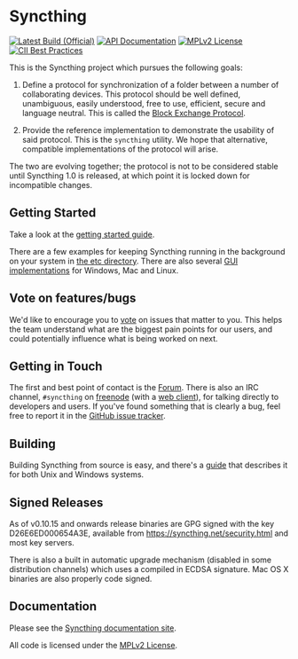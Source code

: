 # Syncthing

[![Latest Build (Official)](https://img.shields.io/jenkins/s/http/build.syncthing.net/syncthing.svg?style=flat-square&label=unix%20build)](http://build.syncthing.net/job/syncthing/lastBuild/)
[![API Documentation](https://img.shields.io/badge/api-Godoc-blue.svg?style=flat-square)](http://godoc.org/github.com/syncthing/syncthing)
[![MPLv2 License](https://img.shields.io/badge/license-MPLv2-blue.svg?style=flat-square)](https://www.mozilla.org/MPL/2.0/)
[![CII Best Practices](https://bestpractices.coreinfrastructure.org/projects/88/badge)](https://bestpractices.coreinfrastructure.org/projects/88)

This is the Syncthing project which pursues the following goals:

 1. Define a protocol for synchronization of a folder between a number of
    collaborating devices. This protocol should be well defined, unambiguous,
    easily understood, free to use, efficient, secure and language neutral.
    This is called the [Block Exchange Protocol][1].

 2. Provide the reference implementation to demonstrate the usability of
    said protocol. This is the `syncthing` utility. We hope that
    alternative, compatible implementations of the protocol will arise.

The two are evolving together; the protocol is not to be considered
stable until Syncthing 1.0 is released, at which point it is locked down
for incompatible changes.

## Getting Started

Take a look at the [getting started guide][2].

There are a few examples for keeping Syncthing running in the background
on your system in [the etc directory][3]. There are also several [GUI
implementations][11] for Windows, Mac and Linux.

## Vote on features/bugs

We'd like to encourage you to [vote][12] on issues that matter to you.
This helps the team understand what are the biggest pain points for our users, and could potentially influence what is being worked on next.

## Getting in Touch

The first and best point of contact is the [Forum][8]. There is also an IRC
channel, `#syncthing` on [freenode][4] (with a [web client][9]), for talking
directly to developers and users. If you've found something that is clearly a
bug, feel free to report it in the [GitHub issue tracker][10].

## Building

Building Syncthing from source is easy, and there's a [guide][5]
that describes it for both Unix and Windows systems.

## Signed Releases

As of v0.10.15 and onwards release binaries are GPG signed with the key
D26E6ED000654A3E, available from https://syncthing.net/security.html and
most key servers.

There is also a built in automatic upgrade mechanism (disabled in some
distribution channels) which uses a compiled in ECDSA signature. Mac OS
X binaries are also properly code signed.

## Documentation

Please see the [Syncthing documentation site][6].

All code is licensed under the [MPLv2 License][7].

[1]: http://docs.syncthing.net/specs/bep-v1.html
[2]: http://docs.syncthing.net/intro/getting-started.html
[3]: https://github.com/syncthing/syncthing/blob/master/etc
[4]: http://www.freenode.net/irc_servers.shtml
[5]: http://docs.syncthing.net/dev/building.html
[6]: http://docs.syncthing.net/
[7]: https://github.com/syncthing/syncthing/blob/master/LICENSE
[8]: https://forum.syncthing.net/
[9]: https://kiwiirc.com/client/irc.freenode.net/#syncthing
[10]: https://github.com/syncthing/syncthing/issues
[11]: http://docs.syncthing.net/users/contrib.html#gui-wrappers
[12]: https://www.bountysource.com/teams/syncthing/issues
